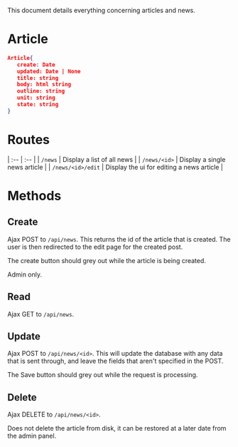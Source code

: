 This document details everything concerning articles and news.

# Article

``` json
Article{
   create: Date
   updated: Date | None
   title: string
   body: html string
   outline: string
   unit: string
   state: string
}
```

# Routes

| :-- | :-- |
| `/news` | Display a list of all news |
| `/news/<id>` | Display a single news article |
| `/news/<id>/edit` | Display the ui for editing a news article |

# Methods

## Create
Ajax POST to `/api/news`. This returns the id of the article that is created. The user is then redirected to the edit page for the created post.

The create button should grey out while the article is being created.

Admin only.

## Read
Ajax GET to `/api/news`. 

## Update
Ajax POST to `/api/news/<id>`. This will update the database with any data that is sent through, and leave the fields that aren't specified in the POST.

The Save button should grey out while the request is processing.

## Delete
Ajax DELETE to `/api/news/<id>`.

Does not delete the article from disk, it can be restored at a later date from the admin panel.

